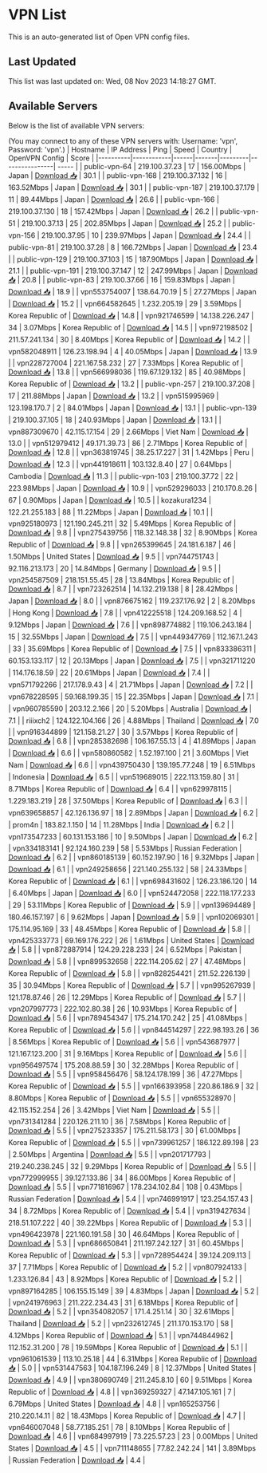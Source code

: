 # VPN List

This is an auto-generated list of Open VPN config files.

## Last Updated

This list was last updated on: Wed, 08 Nov 2023 14:18:27 GMT.

## Available Servers

Below is the list of available VPN servers:

(You may connect to any of these VPN servers with: Username: 'vpn', Password: 'vpn'.)
| Hostname | IP Address | Ping | Speed | Country | OpenVPN Config | Score |
|----------|------------|------|-------|---------|----------------| ----- |
| public-vpn-64 | 219.100.37.23 | 17 | 156.00Mbps | Japan | [Download 📥](./configs/server_0_JP.ovpn) | 30.1 |
| public-vpn-168 | 219.100.37.132 | 16 | 163.52Mbps | Japan | [Download 📥](./configs/server_1_JP.ovpn) | 30.1 |
| public-vpn-187 | 219.100.37.179 | 11 | 89.44Mbps | Japan | [Download 📥](./configs/server_2_JP.ovpn) | 26.6 |
| public-vpn-166 | 219.100.37.130 | 18 | 157.42Mbps | Japan | [Download 📥](./configs/server_3_JP.ovpn) | 26.2 |
| public-vpn-51 | 219.100.37.13 | 25 | 202.85Mbps | Japan | [Download 📥](./configs/server_4_JP.ovpn) | 25.2 |
| public-vpn-156 | 219.100.37.95 | 10 | 239.97Mbps | Japan | [Download 📥](./configs/server_5_JP.ovpn) | 24.4 |
| public-vpn-81 | 219.100.37.28 | 8 | 166.72Mbps | Japan | [Download 📥](./configs/server_6_JP.ovpn) | 23.4 |
| public-vpn-129 | 219.100.37.103 | 15 | 187.90Mbps | Japan | [Download 📥](./configs/server_7_JP.ovpn) | 21.1 |
| public-vpn-191 | 219.100.37.147 | 12 | 247.99Mbps | Japan | [Download 📥](./configs/server_8_JP.ovpn) | 20.8 |
| public-vpn-83 | 219.100.37.66 | 16 | 159.83Mbps | Japan | [Download 📥](./configs/server_9_JP.ovpn) | 18.9 |
| vpn553754007 | 138.64.70.19 | 5 | 27.27Mbps | Japan | [Download 📥](./configs/server_10_JP.ovpn) | 15.2 |
| vpn664582645 | 1.232.205.19 | 29 | 3.59Mbps | Korea Republic of | [Download 📥](./configs/server_11_KR.ovpn) | 14.8 |
| vpn921746599 | 14.138.226.247 | 34 | 3.07Mbps | Korea Republic of | [Download 📥](./configs/server_12_KR.ovpn) | 14.5 |
| vpn972198502 | 211.57.241.134 | 30 | 8.40Mbps | Korea Republic of | [Download 📥](./configs/server_13_KR.ovpn) | 14.2 |
| vpn582048911 | 126.23.198.94 | 4 | 40.05Mbps | Japan | [Download 📥](./configs/server_14_JP.ovpn) | 13.9 |
| vpn228727004 | 221.167.58.232 | 27 | 7.33Mbps | Korea Republic of | [Download 📥](./configs/server_15_KR.ovpn) | 13.8 |
| vpn566998036 | 119.67.129.132 | 85 | 40.98Mbps | Korea Republic of | [Download 📥](./configs/server_16_KR.ovpn) | 13.2 |
| public-vpn-257 | 219.100.37.208 | 17 | 211.88Mbps | Japan | [Download 📥](./configs/server_17_JP.ovpn) | 13.2 |
| vpn515995969 | 123.198.170.7 | 2 | 84.01Mbps | Japan | [Download 📥](./configs/server_18_JP.ovpn) | 13.1 |
| public-vpn-139 | 219.100.37.105 | 18 | 240.93Mbps | Japan | [Download 📥](./configs/server_19_JP.ovpn) | 13.1 |
| vpn887309670 | 42.115.17.154 | 29 | 2.66Mbps | Viet Nam | [Download 📥](./configs/server_20_VN.ovpn) | 13.0 |
| vpn512979412 | 49.171.39.73 | 86 | 2.71Mbps | Korea Republic of | [Download 📥](./configs/server_21_KR.ovpn) | 12.8 |
| vpn363819745 | 38.25.17.227 | 31 | 1.42Mbps | Peru | [Download 📥](./configs/server_22_PE.ovpn) | 12.3 |
| vpn441918611 | 103.132.8.40 | 27 | 0.64Mbps | Cambodia | [Download 📥](./configs/server_23_KH.ovpn) | 11.3 |
| public-vpn-103 | 219.100.37.72 | 22 | 223.98Mbps | Japan | [Download 📥](./configs/server_24_JP.ovpn) | 10.9 |
| vpn529296033 | 210.170.8.26 | 67 | 0.90Mbps | Japan | [Download 📥](./configs/server_25_JP.ovpn) | 10.5 |
| kozakura1234 | 122.21.255.183 | 88 | 11.22Mbps | Japan | [Download 📥](./configs/server_26_JP.ovpn) | 10.1 |
| vpn925180973 | 121.190.245.211 | 32 | 5.49Mbps | Korea Republic of | [Download 📥](./configs/server_27_KR.ovpn) | 9.8 |
| vpn275439756 | 118.32.148.38 | 32 | 8.90Mbps | Korea Republic of | [Download 📥](./configs/server_28_KR.ovpn) | 9.8 |
| vpn265399645 | 24.181.6.187 | 46 | 1.50Mbps | United States | [Download 📥](./configs/server_29_US.ovpn) | 9.5 |
| vpn744751743 | 92.116.213.173 | 20 | 14.84Mbps | Germany | [Download 📥](./configs/server_30_DE.ovpn) | 9.5 |
| vpn254587509 | 218.151.55.45 | 28 | 13.84Mbps | Korea Republic of | [Download 📥](./configs/server_31_KR.ovpn) | 8.7 |
| vpn723262514 | 14.132.219.138 | 8 | 28.42Mbps | Japan | [Download 📥](./configs/server_32_JP.ovpn) | 8.0 |
| vpn876675162 | 119.237.176.92 | 2 | 8.20Mbps | Hong Kong | [Download 📥](./configs/server_33_HK.ovpn) | 7.8 |
| vpn412225518 | 124.209.168.52 | 4 | 9.12Mbps | Japan | [Download 📥](./configs/server_34_JP.ovpn) | 7.6 |
| vpn898774882 | 119.106.243.184 | 15 | 32.55Mbps | Japan | [Download 📥](./configs/server_35_JP.ovpn) | 7.5 |
| vpn449347769 | 112.167.1.243 | 33 | 35.69Mbps | Korea Republic of | [Download 📥](./configs/server_36_KR.ovpn) | 7.5 |
| vpn833386311 | 60.153.133.117 | 12 | 20.13Mbps | Japan | [Download 📥](./configs/server_37_JP.ovpn) | 7.5 |
| vpn321711220 | 114.176.18.59 | 22 | 20.61Mbps | Japan | [Download 📥](./configs/server_38_JP.ovpn) | 7.4 |
| vpn571792266 | 217.178.9.43 | 4 | 21.71Mbps | Japan | [Download 📥](./configs/server_39_JP.ovpn) | 7.2 |
| vpn678228595 | 59.168.199.35 | 15 | 22.35Mbps | Japan | [Download 📥](./configs/server_40_JP.ovpn) | 7.1 |
| vpn960785590 | 203.12.2.166 | 20 | 5.20Mbps | Australia | [Download 📥](./configs/server_41_AU.ovpn) | 7.1 |
| riiixch2 | 124.122.104.166 | 26 | 4.88Mbps | Thailand | [Download 📥](./configs/server_42_TH.ovpn) | 7.0 |
| vpn916344899 | 121.158.21.27 | 30 | 3.57Mbps | Korea Republic of | [Download 📥](./configs/server_43_KR.ovpn) | 6.8 |
| vpn285382698 | 106.167.55.13 | 4 | 41.89Mbps | Japan | [Download 📥](./configs/server_44_JP.ovpn) | 6.6 |
| vpn580860582 | 1.52.197.100 | 21 | 3.60Mbps | Viet Nam | [Download 📥](./configs/server_45_VN.ovpn) | 6.6 |
| vpn439750430 | 139.195.77.248 | 19 | 6.51Mbps | Indonesia | [Download 📥](./configs/server_46_ID.ovpn) | 6.5 |
| vpn519689015 | 222.113.159.80 | 31 | 8.71Mbps | Korea Republic of | [Download 📥](./configs/server_47_KR.ovpn) | 6.4 |
| vpn629978115 | 1.229.183.219 | 28 | 37.50Mbps | Korea Republic of | [Download 📥](./configs/server_48_KR.ovpn) | 6.3 |
| vpn639658857 | 42.126.136.97 | 18 | 2.89Mbps | Japan | [Download 📥](./configs/server_49_JP.ovpn) | 6.2 |
| prom4n | 183.82.1.150 | 14 | 11.28Mbps | India | [Download 📥](./configs/server_50_IN.ovpn) | 6.2 |
| vpn173547233 | 60.131.153.186 | 10 | 9.50Mbps | Japan | [Download 📥](./configs/server_51_JP.ovpn) | 6.2 |
| vpn334183141 | 92.124.160.239 | 58 | 5.53Mbps | Russian Federation | [Download 📥](./configs/server_52_RU.ovpn) | 6.2 |
| vpn860185139 | 60.152.197.90 | 16 | 9.32Mbps | Japan | [Download 📥](./configs/server_53_JP.ovpn) | 6.1 |
| vpn249258656 | 221.140.255.132 | 58 | 24.33Mbps | Korea Republic of | [Download 📥](./configs/server_54_KR.ovpn) | 6.1 |
| vpn698431602 | 126.23.186.120 | 14 | 6.40Mbps | Japan | [Download 📥](./configs/server_55_JP.ovpn) | 6.0 |
| vpn524472058 | 222.118.177.233 | 29 | 53.11Mbps | Korea Republic of | [Download 📥](./configs/server_56_KR.ovpn) | 5.9 |
| vpn139694489 | 180.46.157.197 | 6 | 9.62Mbps | Japan | [Download 📥](./configs/server_57_JP.ovpn) | 5.9 |
| vpn102069301 | 175.114.95.169 | 33 | 48.45Mbps | Korea Republic of | [Download 📥](./configs/server_58_KR.ovpn) | 5.8 |
| vpn425333773 | 69.169.176.222 | 26 | 1.61Mbps | United States | [Download 📥](./configs/server_59_US.ovpn) | 5.8 |
| vpn872887914 | 124.29.228.233 | 24 | 6.52Mbps | Pakistan | [Download 📥](./configs/server_60_PK.ovpn) | 5.8 |
| vpn899532658 | 222.114.205.62 | 27 | 47.48Mbps | Korea Republic of | [Download 📥](./configs/server_61_KR.ovpn) | 5.8 |
| vpn828254421 | 211.52.226.139 | 35 | 30.94Mbps | Korea Republic of | [Download 📥](./configs/server_62_KR.ovpn) | 5.7 |
| vpn995267939 | 121.178.87.46 | 26 | 12.29Mbps | Korea Republic of | [Download 📥](./configs/server_63_KR.ovpn) | 5.7 |
| vpn207997773 | 222.102.80.38 | 26 | 10.93Mbps | Korea Republic of | [Download 📥](./configs/server_64_KR.ovpn) | 5.6 |
| vpn789454347 | 175.214.170.242 | 25 | 41.08Mbps | Korea Republic of | [Download 📥](./configs/server_65_KR.ovpn) | 5.6 |
| vpn844514297 | 222.98.193.26 | 36 | 8.56Mbps | Korea Republic of | [Download 📥](./configs/server_66_KR.ovpn) | 5.6 |
| vpn543687977 | 121.167.123.200 | 31 | 9.16Mbps | Korea Republic of | [Download 📥](./configs/server_67_KR.ovpn) | 5.6 |
| vpn956497574 | 175.208.88.59 | 30 | 32.28Mbps | Korea Republic of | [Download 📥](./configs/server_68_KR.ovpn) | 5.5 |
| vpn958456476 | 58.124.178.199 | 36 | 47.27Mbps | Korea Republic of | [Download 📥](./configs/server_69_KR.ovpn) | 5.5 |
| vpn166393958 | 220.86.186.9 | 32 | 8.80Mbps | Korea Republic of | [Download 📥](./configs/server_70_KR.ovpn) | 5.5 |
| vpn655328970 | 42.115.152.254 | 26 | 3.42Mbps | Viet Nam | [Download 📥](./configs/server_71_VN.ovpn) | 5.5 |
| vpn731341284 | 220.126.211.10 | 36 | 7.58Mbps | Korea Republic of | [Download 📥](./configs/server_72_KR.ovpn) | 5.5 |
| vpn275233357 | 175.211.58.173 | 30 | 61.00Mbps | Korea Republic of | [Download 📥](./configs/server_73_KR.ovpn) | 5.5 |
| vpn739961257 | 186.122.89.198 | 23 | 2.50Mbps | Argentina | [Download 📥](./configs/server_74_AR.ovpn) | 5.5 |
| vpn201717793 | 219.240.238.245 | 32 | 9.29Mbps | Korea Republic of | [Download 📥](./configs/server_75_KR.ovpn) | 5.5 |
| vpn772999955 | 39.127.133.86 | 34 | 86.00Mbps | Korea Republic of | [Download 📥](./configs/server_76_KR.ovpn) | 5.5 |
| vpn771816967 | 178.234.102.84 | 108 | 0.43Mbps | Russian Federation | [Download 📥](./configs/server_77_RU.ovpn) | 5.4 |
| vpn746991917 | 123.254.157.43 | 34 | 8.72Mbps | Korea Republic of | [Download 📥](./configs/server_78_KR.ovpn) | 5.4 |
| vpn319427634 | 218.51.107.222 | 40 | 39.22Mbps | Korea Republic of | [Download 📥](./configs/server_79_KR.ovpn) | 5.3 |
| vpn496423978 | 221.160.191.58 | 30 | 46.64Mbps | Korea Republic of | [Download 📥](./configs/server_80_KR.ovpn) | 5.3 |
| vpn686650841 | 211.197.242.127 | 31 | 60.45Mbps | Korea Republic of | [Download 📥](./configs/server_81_KR.ovpn) | 5.3 |
| vpn728954424 | 39.124.209.113 | 37 | 7.71Mbps | Korea Republic of | [Download 📥](./configs/server_82_KR.ovpn) | 5.2 |
| vpn807924133 | 1.233.126.84 | 43 | 8.92Mbps | Korea Republic of | [Download 📥](./configs/server_83_KR.ovpn) | 5.2 |
| vpn897164285 | 106.155.15.149 | 39 | 4.83Mbps | Japan | [Download 📥](./configs/server_84_JP.ovpn) | 5.2 |
| vpn241976963 | 211.222.234.43 | 31 | 6.18Mbps | Korea Republic of | [Download 📥](./configs/server_85_KR.ovpn) | 5.2 |
| vpn354082057 | 171.4.251.14 | 30 | 32.61Mbps | Thailand | [Download 📥](./configs/server_86_TH.ovpn) | 5.2 |
| vpn232612745 | 211.170.153.170 | 58 | 4.12Mbps | Korea Republic of | [Download 📥](./configs/server_87_KR.ovpn) | 5.1 |
| vpn744844962 | 112.152.31.200 | 78 | 19.59Mbps | Korea Republic of | [Download 📥](./configs/server_88_KR.ovpn) | 5.1 |
| vpn961061539 | 113.10.25.18 | 44 | 6.31Mbps | Korea Republic of | [Download 📥](./configs/server_89_KR.ovpn) | 5.0 |
| vpn531447563 | 104.187.196.249 | 8 | 12.37Mbps | United States | [Download 📥](./configs/server_90_US.ovpn) | 4.9 |
| vpn380690749 | 211.245.8.10 | 60 | 9.51Mbps | Korea Republic of | [Download 📥](./configs/server_91_KR.ovpn) | 4.8 |
| vpn369259327 | 47.147.105.161 | 7 | 6.79Mbps | United States | [Download 📥](./configs/server_92_US.ovpn) | 4.8 |
| vpn165253756 | 210.220.14.11 | 82 | 18.43Mbps | Korea Republic of | [Download 📥](./configs/server_93_KR.ovpn) | 4.7 |
| vpn646007048 | 58.77.185.251 | 78 | 8.10Mbps | Korea Republic of | [Download 📥](./configs/server_94_KR.ovpn) | 4.6 |
| vpn684997919 | 73.225.57.23 | 23 | 0.00Mbps | United States | [Download 📥](./configs/server_95_US.ovpn) | 4.5 |
| vpn711148655 | 77.82.242.24 | 141 | 3.89Mbps | Russian Federation | [Download 📥](./configs/server_96_RU.ovpn) | 4.4 |
